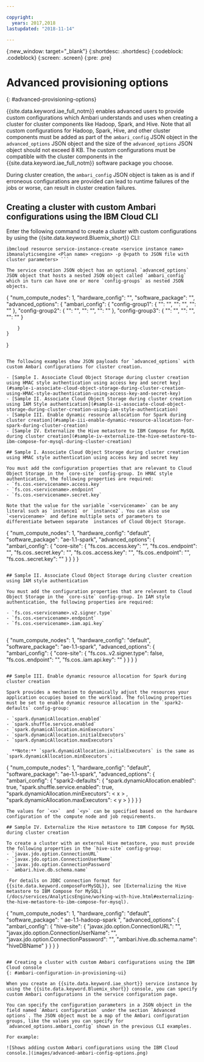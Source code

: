```yaml
---

copyright:
  years: 2017,2018
lastupdated: "2018-11-14"

---
```


<!-- Attribute definitions -->
{:new_window: target="_blank"}
{:shortdesc: .shortdesc}
{:codeblock: .codeblock}
{:screen: .screen}
{:pre: .pre}

# Advanced provisioning options
{: #advanced-provisioning-options}

{{site.data.keyword.iae_full_notm}} enables advanced users to provide custom configurations which Ambari understands and uses when creating a cluster for cluster components like Hadoop, Spark, and Hive. Note that all custom configurations for Hadoop, Spark, Hive, and other cluster components must be added as part of the `ambari_config` JSON object in the `advanced_options` JSON object and the size of the `advanced_options` JSON object should not exceed 8 KB. The custom configurations must be compatible with the cluster components in the {{site.data.keyword.iae_full_notm}} software package you choose.

During cluster creation, the `ambari_config` JSON object is taken as is and if erroneous configurations are provided can lead to runtime failures of the jobs or worse, can result in cluster creation failures.

## Creating a cluster with custom Ambari configurations using the IBM Cloud CLI

Enter the following command to create a cluster with custom configurations by using the {{site.data.keyword.Bluemix_short}} CLI:
```
ibmcloud resource service-instance-create <service instance name> ibmanalyticsengine <Plan name> <region> -p @<path to JSON file with cluster parameters> ```

The service creation JSON object has an optional `advanced_options` JSON object that hosts a nested JSON object called `ambari_config` which in turn can have one or more `config-groups` as nested JSON objects.
```
{
	"num_compute_nodes": 1,
	"hardware_config": "<hwconfig>",
	"software_package": "<ibmae-package>",
	"advanced_options": {
		"ambari_config": {
			"config-group1": {
				"<key1>": "<value1>",
				"<key2>": "<value2>",
				"<key3>": "<value3>"
			},
			"config-group2": {
				"<key1>": "<value1>",
				"<key2>": "<value2>",
				"<key3>": "<value3>"
			},
			"config-group3": {
				"<key1>": "<value1>",
				"<key2>": "<value2>",
				"<key3>": "<value3>"
			}

		}
	}
}
```

The following examples show JSON payloads for `advanced_options` with custom Ambari configurations for cluster creation.

- [Sample I. Associate Cloud Object Storage during cluster creation using HMAC style authentication using access key and secret key](#sample-i-associate-cloud-object-storage-during-cluster-creation-using-HMAC-style-authentication-using-access-key-and-secret-key)
- [Sample II. Associate Cloud Object Storage during cluster creation using IAM Style authentication](#sample-ii-associate-cloud-object-storage-during-cluster-creation-using-iam-style-authentication)
- [Sample III. Enable dynamic resource allocation for Spark during cluster creation](#sample-iii-enable-dynamic-resource-allocation-for-spark-during-cluster-creation)
- [Sample IV. Externalize the Hive metastore to IBM Compose for MySQL during cluster creation](#sample-iv-externalize-the-hive-metastore-to-ibm-compose-for-mysql-during-cluster-creation)

## Sample I. Associate Cloud Object Storage during cluster creation using HMAC style authentication using access key and secret key

You must add the configuration properties that are relevant to Cloud Object Storage in the `core-site` config-group. In HMAC style authentication, the following properties are required:
- `fs.cos.<servicename>.access.key`
- `fs.cos.<servicename>.endpoint`
- `fs.cos.<servicename>.secret.key`

Note that the value for the variable `<servicename>` can be any literal such as `instance1` or `instance2`. You can also use `<servicename>` and define multiple sets of parameters to differentiate between separate  instances of Cloud Object Storage.

```
{
	"num_compute_nodes": 1,
	"hardware_config": "default",
	"software_package": "ae-1.1-spark",
	"advanced_options": {
		"ambari_config": {
			"core-site": {
				"fs.cos.<servicename1>.access.key": "<userKey>",
				"fs.cos.<servicename1>.endpoint": "<cosEndpoint>",
				"fs.cos.<servicename1>.secret.key": "<SecretKey>",
				"fs.cos.<servicename2>.access.key": "<userKey>",
				"fs.cos.<servicename2>.endpoint": "<cosEndpoint>",
				"fs.cos.<servicename2>.secret.key": "<SecretKey>"
			}
		}
	}
}
```

## Sample II. Associate Cloud Object Storage during cluster creation using IAM style authentication

You must add the configuration properties that are relevant to Cloud Object Storage in the `core-site` config-group. In IAM style authentication, the following properties are required:

- `fs.cos.<servicename>.v2.signer.type`
- `fs.cos.<servicename>.endpoint`
- `fs.cos.<servicename>.iam.api.key`


```
{
 "num_compute_nodes": 1,
 "hardware_config": "default",
 "software_package": "ae-1.1-spark",
 "advanced_options": {
   "ambari_config": {
     "core-site": {
       "fs.cos.<servicename>.v2.signer.type": false,
       "fs.cos.<servicename>.endpoint": "<cosEndpoint>",
       "fs.cos.<servicename>.iam.api.key": "<cosKey>"
     }
   }
 }
}
```

## Sample III. Enable dynamic resource allocation for Spark during cluster creation

Spark provides a mechanism to dynamically adjust the resources your application occupies based on the workload. The following properties must be set to enable dynamic resource allocation in the `spark2-defaults` config-group:

- `spark.dynamicAllocation.enabled`
- `spark.shuffle.service.enabled`
- `spark.dynamicAllocation.minExecutors`
- `spark.dynamicAllocation.initialExecutors`
- `spark.dynamicAllocation.maxExecutors`

  **Note:** `spark.dynamicAllocation.initialExecutors` is the same as `spark.dynamicAllocation.minExecutors`.

```
{
	"num_compute_nodes": 1,
	"hardware_config": "default",
	"software_package": "ae-1.1-spark",
	"advanced_options": {
		"ambari_config": {
			"spark2-defaults": {
				"spark.dynamicAllocation.enabled": true,
				"spark.shuffle.service.enabled": true,
				"spark.dynamicAllocation.minExecutors": < x > ,
				"spark.dynamicAllocation.maxExecutors": < y >
			}
		}
	}
}
```
The values for `<x>`  and `<y>` can be specified based on the hardware configuration of the compute node and job requirements.

## Sample IV. Externalize the Hive metastore to IBM Compose for MySQL during cluster creation

To create a cluster with an external Hive metastore, you must provide the following properties in the `hive-site` config-group:
- `javax.jdo.option.ConnectionURL`
- `javax.jdo.option.ConnectionUserName`
- `javax.jdo.option.ConnectionPassword`
- `ambari.hive.db.schema.name`

 For details on JDBC connection format for  {{site.data.keyword.composeForMySQL}}, see [Externalizing the Hive metastore to IBM Compose for MySQL](/docs/services/AnalyticsEngine/working-with-hive.html#externalizing-the-hive-metastore-to-ibm-compose-for-mysql).

```
{
	"num_compute_nodes": 1,
	"hardware_config": "default",
	"software_package": " ae-1.1-hadoop-spark ",
	"advanced_options": {
		"ambari_config": {
			"hive-site": {
				"javax.jdo.option.ConnectionURL": "<jdbcUrl>",
				"javax.jdo.option.ConnectionUserName": "<mysqlUname>",
				"javax.jdo.option.ConnectionPassword": "<mysqlPassword>",
				"ambari.hive.db.schema.name": "hiveDBName"
			}
		}
	}
}
```

## Creating a cluster with custom Ambari configurations using the IBM  Cloud console
{: #ambari-configuration-in-provisioning-ui}

When you create an {{site.data.keyword.iae_short}} service instance by using the {{site.data.keyword.Bluemix_short}} console, you can specify custom Ambari configurations in the service configuration page.

You can specify the configuration parameters in a JSON object in the field named `Ambari configuration` under the section `Advanced options`. The JSON object must be a map of the Ambari configuration groups, like the values you can specify for `advanced_options.ambari_config` shown in the previous CLI examples.

For example:

![Shows adding custom Ambari configurations using the IBM Cloud console.](images/advanced-ambari-config-options.png)
